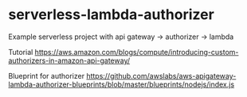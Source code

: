 # serverless-lambda-authorizer
Example serverless project with api gateway -> authorizer -> lambda

Tutorial
https://aws.amazon.com/blogs/compute/introducing-custom-authorizers-in-amazon-api-gateway/

Blueprint for authorizer
https://github.com/awslabs/aws-apigateway-lambda-authorizer-blueprints/blob/master/blueprints/nodejs/index.js